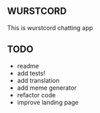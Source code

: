 ## WURSTCORD

This is wurstcord chatting app

## TODO

- readme
- add tests!
- add translation
- add meme generator
- refactor code
- improve landing page
